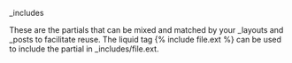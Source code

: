 _includes

These are the partials that can be mixed and matched by your _layouts and _posts to facilitate reuse. The liquid tag {% include file.ext %} can be used to include the partial in _includes/file.ext.